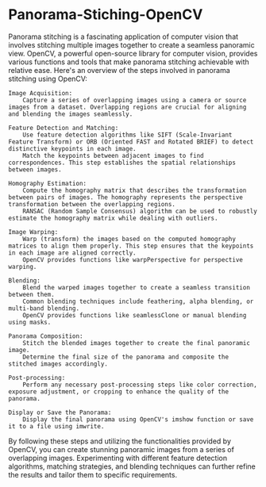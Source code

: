 # Panorama-Stiching-OpenCV
Panorama stitching is a fascinating application of computer vision that involves stitching multiple images together to create a seamless panoramic view. OpenCV, a powerful open-source library for computer vision, provides various functions and tools that make panorama stitching achievable with relative ease. Here's an overview of the steps involved in panorama stitching using OpenCV:

    Image Acquisition:
        Capture a series of overlapping images using a camera or source images from a dataset. Overlapping regions are crucial for aligning and blending the images seamlessly.

    Feature Detection and Matching:
        Use feature detection algorithms like SIFT (Scale-Invariant Feature Transform) or ORB (Oriented FAST and Rotated BRIEF) to detect distinctive keypoints in each image.
        Match the keypoints between adjacent images to find correspondences. This step establishes the spatial relationships between images.

    Homography Estimation:
        Compute the homography matrix that describes the transformation between pairs of images. The homography represents the perspective transformation between the overlapping regions.
        RANSAC (Random Sample Consensus) algorithm can be used to robustly estimate the homography matrix while dealing with outliers.

    Image Warping:
        Warp (transform) the images based on the computed homography matrices to align them properly. This step ensures that the keypoints in each image are aligned correctly.
        OpenCV provides functions like warpPerspective for perspective warping.

    Blending:
        Blend the warped images together to create a seamless transition between them.
        Common blending techniques include feathering, alpha blending, or multi-band blending.
        OpenCV provides functions like seamlessClone or manual blending using masks.

    Panorama Composition:
        Stitch the blended images together to create the final panoramic image.
        Determine the final size of the panorama and composite the stitched images accordingly.

    Post-processing:
        Perform any necessary post-processing steps like color correction, exposure adjustment, or cropping to enhance the quality of the panorama.

    Display or Save the Panorama:
        Display the final panorama using OpenCV's imshow function or save it to a file using imwrite.

By following these steps and utilizing the functionalities provided by OpenCV, you can create stunning panoramic images from a series of overlapping images. Experimenting with different feature detection algorithms, matching strategies, and blending techniques can further refine the results and tailor them to specific requirements.


